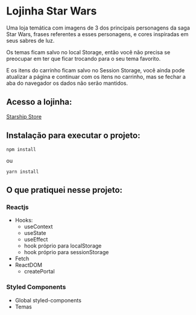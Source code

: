 # Lojinha Star Wars

Uma loja temática com imagens de 3 dos principais personagens da saga Star Wars, frases referentes a esses personagens, e cores inspiradas em seus sabres de luz.

Os temas ficam salvo no local Storage, então você não precisa se preocupar em ter que ficar trocando para o seu tema favorito.

E os itens do carrinho ficam salvo no Session Storage, você ainda pode atualizar a página e continuar com os itens no carrinho, mas se fechar a aba do navegador os dados não serão mantidos.

## Acesso a lojinha:

[Starship Store](https://sa-starship-store.netlify.app/)

## Instalação para executar o projeto:

```
npm install
```

ou

```
yarn install
```

## O que pratiquei nesse projeto:

### Reactjs

- Hooks:
  - useContext
  - useState
  - useEffect
  - hook próprio para localStorage
  - hook próprio para sessionStorage
- Fetch
- ReactDOM
  - createPortal

### Styled Components

- Global styled-components
- Temas
